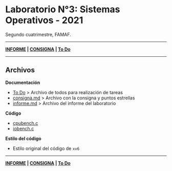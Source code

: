 # Laboratorio N°3: Sistemas Operativos - 2021

Segundo cuatrimestre, FAMAF.

---

**[INFORME](informe.md) | [CONSIGNA](consigna.md) | [To Do](todo.md)**

---

## Archivos

**Documentación**

* [To Do](todo.md) > Archivo de todos para realización de tareas
* [consigna.md](consigna.md) > Archivo con la consigna y puntos estrellas
* [informe.md](informe.md) > Archivo del informe del laboratorio

**Código**

* [cpubench.c](xv6-modularized/user/cpubench.c)
* [iobench.c](xv6-modularized/user/iobench.c)

**Estilo del código**

* Estilo original del código de `xv6`

---

**[INFORME](informe.md) | [CONSIGNA](consigna.md) | [To Do](todo.md)**